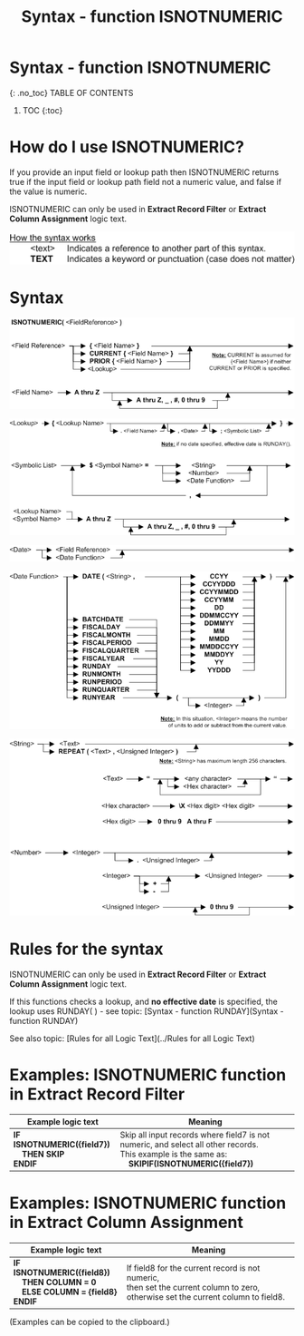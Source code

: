﻿---
layout: default
title: "Syntax - function ISNOTNUMERIC"
parent: Syntax - functions
grand_parent: Workbench Logic Text Syntax
nav_order: 13
---
# Syntax - function ISNOTNUMERIC
{: .no_toc}
TABLE OF CONTENTS 
1. TOC
{:toc}  


# How do I use ISNOTNUMERIC? 


If you provide an input field or lookup path then ISNOTNUMERIC returns true if the input field or lookup path field not a numeric value, and false if the value is numeric.

ISNOTNUMERIC can only be used in **Extract Record Filter** or **Extract Column Assignment** logic text.


![(Syntax Legend)](../../images/LTZZ_Syntax_legend.gif )

# Syntax 

![Function ISNOTNUMERIC 1](../../images/LTSF_ISNOTNUMERIC_01.gif)

![Function ISNOTNUMERIC 2](../../images/LTSF_ISNOTNUMERIC_02.gif)

![Function ISNOTNUMERIC 3](../../images/LTSF_Date_01.gif)

![Function ISNOTNUMERIC 4](../../images/LTSF_ISNOTNUMERIC_03.gif)

![Function ISNOTNUMERIC 5](../../images/LTSF_ISNOTNUMERIC_04.gif)


# Rules for the syntax 

ISNOTNUMERIC can only be used in **Extract Record Filter** or **Extract Column Assignment** logic text.

If this functions checks a lookup, and **no effective date** is specified, the lookup uses RUNDAY\( \) - see topic: [Syntax - function RUNDAY](Syntax - function RUNDAY)

See also topic: [Rules for all Logic Text](../Rules for all Logic Text) 

# Examples: ISNOTNUMERIC function in Extract Record Filter 


|Example logic text|Meaning|
|------------------|-------|
|**IF ISNOTNUMERIC({field7})<br>&nbsp;&nbsp;&nbsp;&nbsp;THEN SKIP<br>ENDIF**|Skip all input records where field7 is not numeric, and select all other records.<br>This example is the same as:<br>&nbsp;&nbsp;&nbsp;&nbsp;**SKIPIF(ISNOTNUMERIC({field7})**|


# Examples: ISNOTNUMERIC function in Extract Column Assignment 


|Example logic text|Meaning|
|------------------|-------|
|**IF ISNOTNUMERIC({field8})<br>&nbsp;&nbsp;&nbsp;&nbsp;THEN COLUMN = 0<br>&nbsp;&nbsp;&nbsp;&nbsp;ELSE COLUMN = {field8}<br>ENDIF**|If field8 for the current record is not numeric,<br>then set the current column to zero,<br>otherwise set the current column to field8.|


  
  (Examples can be copied to the clipboard.)
  
